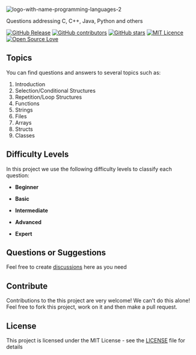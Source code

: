 ![logo-with-name-programming-languages-2](https://user-images.githubusercontent.com/114015/102801273-fdee6280-4382-11eb-984d-48113d090041.png)

Questions addressing C, C++, Java, Python and others

[![GitHub Release](https://img.shields.io/github/release/question-bank/programming-languages.svg)](https://github.com/question-bank/programming-languages/releases/latest)
[![GitHub contributors](https://img.shields.io/github/contributors/question-bank/programming-languages.svg)](https://github.com/question-bank/programming-languages/graphs/contributors)
[![GitHub stars](https://img.shields.io/github/stars/question-bank/programming-languages.svg)](https://github.com/question-bank/programming-languages)
[![MIT Licence](https://badges.frapsoft.com/os/mit/mit.svg?v=103)](https://opensource.org/licenses/mit-license.php)
[![Open Source Love](https://badges.frapsoft.com/os/v1/open-source.svg?v=103)](https://github.com/ellerbrock/open-source-badges/)

## Topics

You can find questions and answers to several topics such as:

1. Introduction
2. Selection/Conditional Structures
3. Repetition/Loop Structures
4. Functions
5. Strings
6. Files
7. Arrays
8. Structs
9. Classes

## Difficulty Levels

In this project we use the following difficulty levels to classify each question:

 - **Beginner**

 - **Basic**

 - **Intermediate**

 - **Advanced**

 - **Expert**
 
## Questions or Suggestions

Feel free to create <a href="https://github.com/question-bank/programming-languages/discussions">discussions</a> here as you need

## Contribute

Contributions to the this project are very welcome! We can't do this alone! Feel free to fork this project, work on it and then make a pull request.

## License

This project is licensed under the MIT License - see the [LICENSE](LICENSE) file for details
